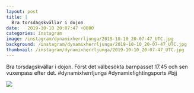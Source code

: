 ```yaml
---
layout: post
title: |
  Bra torsdagskvällar i dojon
date:   2019-10-10 20:07:47 +0000
categories: instagram
image: /instagram/dynamixherrljunga/2019-10-10_20-07-47_UTC.jpg
background: /instagram/dynamixherrljunga/2019-10-10_20-07-47_UTC.jpg
thumbnail: /instagram/dynamixherrljunga/2019-10-10_20-07-47_UTC.jpg
---
```

Bra torsdagskvällar i dojon. Först det välbesökta barnpasset 17.45 och sen vuxenpass efter det. #dynamixherrljunga #dynamixfightingsports #bjj



<img src='/www-dynamix-herrljunga/instagram/dynamixherrljunga/2019-10-10_20-07-47_UTC.jpg' class='img-fluid' />
